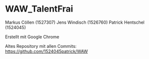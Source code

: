 # WAW_TalentFrai

Markus Cöllen (1527307)
Jens Windisch (1526760)
Patrick Hentschel (1524045)

Erstellt mit Google Chrome

Altes Repository mit allen Commits: https://github.com/1524045patrick/WAW
